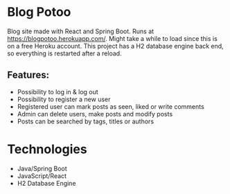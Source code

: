# Blog Potoo
Blog site made with React and Spring Boot.
Runs at https://blogpotoo.herokuapp.com/. Might take a while to load since this is on a free Heroku account.
This project has a H2 database engine back end, so everything is restarted after a reload.

## Features:
* Possibility to log in & log out
* Possibility to register a new user
* Registered user can mark posts as seen, liked or write comments
* Admin can delete users, make posts and modify posts
* Posts can be searched by tags, titles or authors

# Technologies
* Java/Spring Boot
* JavaScript/React
* H2 Database Engine
